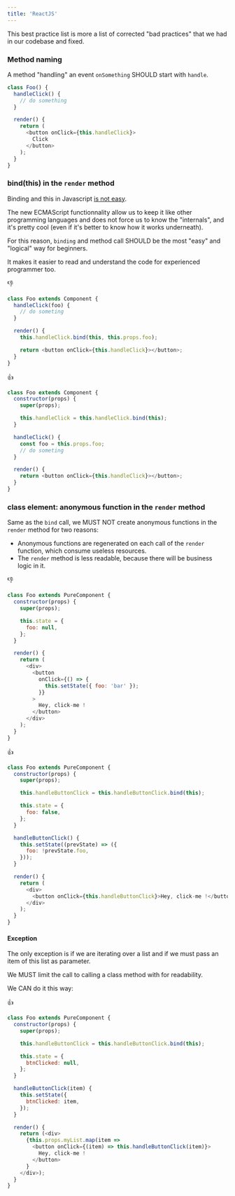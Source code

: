 ```yaml
---
title: 'ReactJS'
---
```


This best practice list is more a list of corrected "bad practices" that we had in our codebase and fixed.

### Method naming

A method "handling" an event `onSomething` SHOULD start with `handle`.

```js
class Foo() {
  handleClick() {
    // do something
  }

  render() {
    return (
      <button onClick={this.handleClick}>
        Click
      </button>
    );
  }
}
```

### bind(this) in the `render` method

Binding and this in Javascript [is not easy](http://yehudakatz.com/2011/08/11/understanding-javascript-function-invocation-and-this/).

The new ECMAScript functionnality allow us to keep it like other programming languages and does not force us to know the "internals", and it's pretty cool (even if it's better to know how it works underneath).

For this reason, `binding` and method call SHOULD be the most "easy" and "logical" way for beginners.

It makes it easier to read and understand the code for experienced programmer too.

👎

```js
class Foo extends Component {
  handleClick(foo) {
    // do someting
  }

  render() {
    this.handleClick.bind(this, this.props.foo);

    return <button onClick={this.handleClick}></button>;
  }
}
```

👍

```js
class Foo extends Component {
  constructor(props) {
    super(props);

    this.handleClick = this.handleClick.bind(this);
  }

  handleClick() {
    const foo = this.props.foo;
    // do someting
  }

  render() {
    return <button onClick={this.handleClick}></button>;
  }
}
```

### class element: anonymous function in the `render` method

Same as the `bind` call, we MUST NOT create anonymous functions in the `render` method for two reasons:

- Anonymous functions are regenerated on each call of the `render` function, which consume useless resources.
- The `render` method is less readable, because there will be business logic in it.

👎

```js
class Foo extends PureComponent {
  constructor(props) {
    super(props);

    this.state = {
      foo: null,
    };
  }

  render() {
    return (
      <div>
        <button
          onClick={() => {
            this.setState({ foo: 'bar' });
          }}
        >
          Hey, click-me !
        </button>
      </div>
    );
  }
}
```

👍

```js
class Foo extends PureComponent {
  constructor(props) {
    super(props);

    this.handleButtonClick = this.handleButtonClick.bind(this);

    this.state = {
      foo: false,
    };
  }

  handleButtonClick() {
    this.setState((prevState) => ({
      foo: !prevState.foo,
    }));
  }

  render() {
    return (
      <div>
        <button onClick={this.handleButtonClick}>Hey, click-me !</button>
      </div>
    );
  }
}
```

#### Exception

The only exception is if we are iterating over a list and if we must pass an item of this list as parameter.

We MUST limit the call to calling a class method with for readability.

We CAN do it this way:

👍

```js
class Foo extends PureComponent {
  constructor(props) {
    super(props);

    this.handleButtonClick = this.handleButtonClick.bind(this);

    this.state = {
      btnClicked: null,
    };
  }

  handleButtonClick(item) {
    this.setState({
      btnClicked: item,
    });
  }

  render() {
    return (<div>
      {this.props.myList.map(item =>
        <button onClick={(item) => this.handleButtonClick(item)}>
          Hey, click-me !
        </button>
      }
    </div>);
  }
}
```
